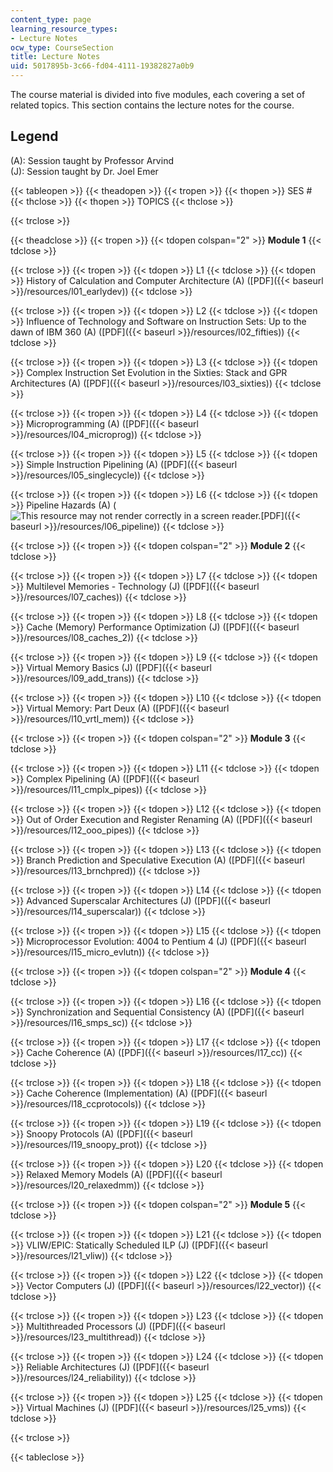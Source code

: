 ```yaml
---
content_type: page
learning_resource_types:
- Lecture Notes
ocw_type: CourseSection
title: Lecture Notes
uid: 5017895b-3c66-fd04-4111-19382827a0b9
---
```


The course material is divided into five modules, each covering a set of related topics. This section contains the lecture notes for the course.

Legend
------

(A): Session taught by Professor Arvind  
(J): Session taught by Dr. Joel Emer

{{< tableopen >}}
{{< theadopen >}}
{{< tropen >}}
{{< thopen >}}
SES #
{{< thclose >}}
{{< thopen >}}
TOPICS
{{< thclose >}}

{{< trclose >}}

{{< theadclose >}}
{{< tropen >}}
{{< tdopen colspan="2" >}}
**Module 1**
{{< tdclose >}}

{{< trclose >}}
{{< tropen >}}
{{< tdopen >}}
L1
{{< tdclose >}}
{{< tdopen >}}
History of Calculation and Computer Architecture (A) ([PDF]({{< baseurl >}}/resources/l01_earlydev))
{{< tdclose >}}

{{< trclose >}}
{{< tropen >}}
{{< tdopen >}}
L2
{{< tdclose >}}
{{< tdopen >}}
Influence of Technology and Software on Instruction Sets: Up to the dawn of IBM 360 (A) ([PDF]({{< baseurl >}}/resources/l02_fifties))
{{< tdclose >}}

{{< trclose >}}
{{< tropen >}}
{{< tdopen >}}
L3
{{< tdclose >}}
{{< tdopen >}}
Complex Instruction Set Evolution in the Sixties: Stack and GPR Architectures (A) ([PDF]({{< baseurl >}}/resources/l03_sixties))
{{< tdclose >}}

{{< trclose >}}
{{< tropen >}}
{{< tdopen >}}
L4
{{< tdclose >}}
{{< tdopen >}}
Microprogramming (A) ([PDF]({{< baseurl >}}/resources/l04_microprog))
{{< tdclose >}}

{{< trclose >}}
{{< tropen >}}
{{< tdopen >}}
L5
{{< tdclose >}}
{{< tdopen >}}
Simple Instruction Pipelining (A) ([PDF]({{< baseurl >}}/resources/l05_singlecycle))
{{< tdclose >}}

{{< trclose >}}
{{< tropen >}}
{{< tdopen >}}
L6
{{< tdclose >}}
{{< tdopen >}}
Pipeline Hazards (A) (![This resource may not render correctly in a screen reader.](/images/inacessible.gif)[PDF]({{< baseurl >}}/resources/l06_pipeline))
{{< tdclose >}}

{{< trclose >}}
{{< tropen >}}
{{< tdopen colspan="2" >}}
**Module 2**
{{< tdclose >}}

{{< trclose >}}
{{< tropen >}}
{{< tdopen >}}
L7
{{< tdclose >}}
{{< tdopen >}}
Multilevel Memories - Technology (J) ([PDF]({{< baseurl >}}/resources/l07_caches))
{{< tdclose >}}

{{< trclose >}}
{{< tropen >}}
{{< tdopen >}}
L8
{{< tdclose >}}
{{< tdopen >}}
Cache (Memory) Performance Optimization (J) ([PDF]({{< baseurl >}}/resources/l08_caches_2))
{{< tdclose >}}

{{< trclose >}}
{{< tropen >}}
{{< tdopen >}}
L9
{{< tdclose >}}
{{< tdopen >}}
Virtual Memory Basics (J) ([PDF]({{< baseurl >}}/resources/l09_add_trans))
{{< tdclose >}}

{{< trclose >}}
{{< tropen >}}
{{< tdopen >}}
L10
{{< tdclose >}}
{{< tdopen >}}
Virtual Memory: Part Deux (A) ([PDF]({{< baseurl >}}/resources/l10_vrtl_mem))
{{< tdclose >}}

{{< trclose >}}
{{< tropen >}}
{{< tdopen colspan="2" >}}
**Module 3**
{{< tdclose >}}

{{< trclose >}}
{{< tropen >}}
{{< tdopen >}}
L11
{{< tdclose >}}
{{< tdopen >}}
Complex Pipelining (A) ([PDF]({{< baseurl >}}/resources/l11_cmplx_pipes))
{{< tdclose >}}

{{< trclose >}}
{{< tropen >}}
{{< tdopen >}}
L12
{{< tdclose >}}
{{< tdopen >}}
Out of Order Execution and Register Renaming (A) ([PDF]({{< baseurl >}}/resources/l12_ooo_pipes))
{{< tdclose >}}

{{< trclose >}}
{{< tropen >}}
{{< tdopen >}}
L13
{{< tdclose >}}
{{< tdopen >}}
Branch Prediction and Speculative Execution (A) ([PDF]({{< baseurl >}}/resources/l13_brnchpred))
{{< tdclose >}}

{{< trclose >}}
{{< tropen >}}
{{< tdopen >}}
L14
{{< tdclose >}}
{{< tdopen >}}
Advanced Superscalar Architectures (J) ([PDF]({{< baseurl >}}/resources/l14_superscalar))
{{< tdclose >}}

{{< trclose >}}
{{< tropen >}}
{{< tdopen >}}
L15
{{< tdclose >}}
{{< tdopen >}}
Microprocessor Evolution: 4004 to Pentium 4 (J) ([PDF]({{< baseurl >}}/resources/l15_micro_evlutn))
{{< tdclose >}}

{{< trclose >}}
{{< tropen >}}
{{< tdopen colspan="2" >}}
**Module 4**
{{< tdclose >}}

{{< trclose >}}
{{< tropen >}}
{{< tdopen >}}
L16
{{< tdclose >}}
{{< tdopen >}}
Synchronization and Sequential Consistency (A) ([PDF]({{< baseurl >}}/resources/l16_smps_sc))
{{< tdclose >}}

{{< trclose >}}
{{< tropen >}}
{{< tdopen >}}
L17
{{< tdclose >}}
{{< tdopen >}}
Cache Coherence (A) ([PDF]({{< baseurl >}}/resources/l17_cc))
{{< tdclose >}}

{{< trclose >}}
{{< tropen >}}
{{< tdopen >}}
L18
{{< tdclose >}}
{{< tdopen >}}
Cache Coherence (Implementation) (A) ([PDF]({{< baseurl >}}/resources/l18_ccprotocols))
{{< tdclose >}}

{{< trclose >}}
{{< tropen >}}
{{< tdopen >}}
L19
{{< tdclose >}}
{{< tdopen >}}
Snoopy Protocols (A) ([PDF]({{< baseurl >}}/resources/l19_snoopy_prot))
{{< tdclose >}}

{{< trclose >}}
{{< tropen >}}
{{< tdopen >}}
L20
{{< tdclose >}}
{{< tdopen >}}
Relaxed Memory Models (A) ([PDF]({{< baseurl >}}/resources/l20_relaxedmm))
{{< tdclose >}}

{{< trclose >}}
{{< tropen >}}
{{< tdopen colspan="2" >}}
**Module 5**
{{< tdclose >}}

{{< trclose >}}
{{< tropen >}}
{{< tdopen >}}
L21
{{< tdclose >}}
{{< tdopen >}}
VLIW/EPIC: Statically Scheduled ILP (J) ([PDF]({{< baseurl >}}/resources/l21_vliw))
{{< tdclose >}}

{{< trclose >}}
{{< tropen >}}
{{< tdopen >}}
L22
{{< tdclose >}}
{{< tdopen >}}
Vector Computers (J) ([PDF]({{< baseurl >}}/resources/l22_vector))
{{< tdclose >}}

{{< trclose >}}
{{< tropen >}}
{{< tdopen >}}
L23
{{< tdclose >}}
{{< tdopen >}}
Multithreaded Processors (J) ([PDF]({{< baseurl >}}/resources/l23_multithread))
{{< tdclose >}}

{{< trclose >}}
{{< tropen >}}
{{< tdopen >}}
L24
{{< tdclose >}}
{{< tdopen >}}
Reliable Architectures (J) ([PDF]({{< baseurl >}}/resources/l24_reliability))
{{< tdclose >}}

{{< trclose >}}
{{< tropen >}}
{{< tdopen >}}
L25
{{< tdclose >}}
{{< tdopen >}}
Virtual Machines (J) ([PDF]({{< baseurl >}}/resources/l25_vms))
{{< tdclose >}}

{{< trclose >}}

{{< tableclose >}}